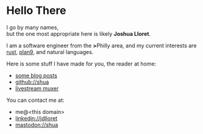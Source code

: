 # Hello There

I go by many names,<br>
but the one most appropriate here is likely <b>Joshua&nbsp;Lloret</b>.

I am a software engineer from the <b>&gt;</b>Philly area,
and my current interests are [rust], [plan9], and natural languages.

Here is some stuff I have made for you, the reader at home:
- [some blog posts](posts.html)
- [github://shua](https://github.com/shua)
- [livestream muxer](https://shua.github.io/ssm)

You can contact me at:
- me@&lt;this&nbsp;domain&gt;
- [linkedin://jdlloret](https://www.linkedin.com/in/jdlloret)
- <a rel="me" href="https://ruhr.social/@shua">mastodon://shua</a>

[rust]: https://www.rust-lang.org/en-US/
[plan9]: https://en.wikipedia.org/wiki/Plan_9_from_Bell_Labs
